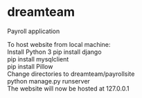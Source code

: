 # dreamteam
Payroll application

To host website from local machine: </br>
Install Python 3
pip install django </br>
pip install mysqlclient <br>
pip install Pillow <br>
Change directories to dreamteam/payrollsite <br>
python manage.py runserver </br>
The website will now be hosted at 127.0.0.1 <br>
